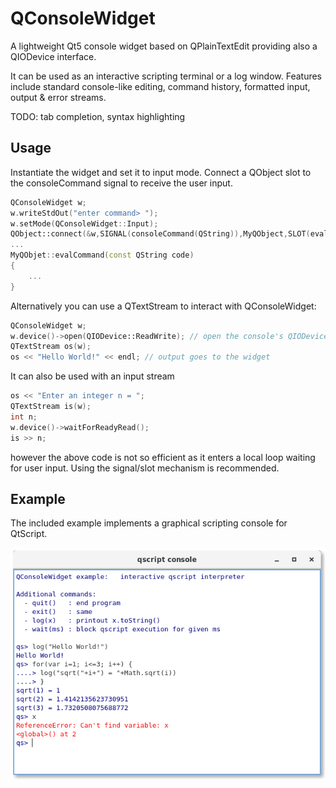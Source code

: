 # QConsoleWidget

A lightweight Qt5 console widget based on QPlainTextEdit providing 
also a QIODevice interface.

It can be used as an interactive scripting terminal or a log window.
Features include standard console-like editing, command history, 
formatted input, output & error streams.

TODO: tab completion, syntax highlighting

## Usage

Instantiate the widget and set it to input mode. Connect a QObject slot
to the consoleCommand signal to receive the user input.

```c++
QConsoleWidget w;
w.writeStdOut("enter command> ");
w.setMode(QConsoleWidget::Input);
QObject::connect(&w,SIGNAL(consoleCommand(QString)),MyQObject,SLOT(evalCommand(QString)))
...
MyQObjet::evalCommand(const QString code)
{
    ...
}
```

Alternatively you can use a QTextStream to interact with QConsoleWidget:

```c++
QConsoleWidget w;
w.device()->open(QIODevice::ReadWrite); // open the console's QIODevice
QTextStream os(w);
os << "Hello World!" << endl; // output goes to the widget
```

It can also be used with an input stream

```c++
os << "Enter an integer n = ";
QTextStream is(w);
int n;
w.device()->waitForReadyRead();
is >> n;
```
however the above code is not so efficient as it enters a local loop waiting for
user input. Using the signal/slot mechanism is recommended.

## Example

The included example implements a graphical scripting console for QtScript.

![QConsoleWidget example](qconsolewidget_example.png)

